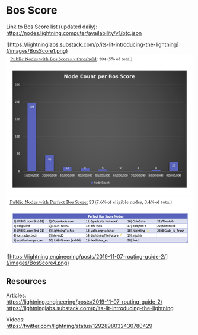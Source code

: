 # Bos Score

Link to Bos Score list (updated daily):  
https://nodes.lightning.computer/availability/v1/btc.json

 
![https://lightninglabs.substack.com/p/its-lit-introducing-the-lightning](/images/BosScore1.png)  
![https://lightninglabs.substack.com/p/its-lit-introducing-the-lightning ](/images/BosScore2.png)  
![https://lightninglabs.substack.com/p/its-lit-introducing-the-lightning ](/images/BosScore3.png)  

![https://lightning.engineering/posts/2019-11-07-routing-guide-2/](/images/BosScore4.png)  

## Resources

Articles:  
https://lightning.engineering/posts/2019-11-07-routing-guide-2/  
https://lightninglabs.substack.com/p/its-lit-introducing-the-lightning 

Videos:  
https://twitter.com/lightning/status/1292898032430780429